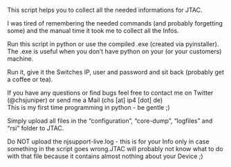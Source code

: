 <p class="has-line-data" data-line-start="0" data-line-end="1">This script helps you to collect all the needed informations for JTAC.</p>
<p class="has-line-data" data-line-start="2" data-line-end="3">I was tired of remembering the needed commands (and probably forgetting some) and the manual time it took me to collect all the Infos.</p>
<p class="has-line-data" data-line-start="4" data-line-end="6">Run this script in python or use the compiled .exe (created via pyinstaller).<br>
The .exe is useful when you don’t have python on your (or your customers) machine.</p>
<p class="has-line-data" data-line-start="7" data-line-end="8">Run it, give it the Switches IP, user and password and sit back (probably get a coffee or tea).</p>
<p class="has-line-data" data-line-start="9" data-line-end="11">If you have any questions or find bugs feel free to contact me on Twitter (@chsjuniper) or send me a Mail (chs [at] ip4 [dot] de)<br>
This is my first time programming in python - be gentle ;)</p>
<p class="has-line-data" data-line-start="12" data-line-end="13">Simply upload all files in the “configuration”, “core-dump”, “logfiles” and “rsi” folder to JTAC.</p>
<p class="has-line-data" data-line-start="14" data-line-end="15">Do NOT upload the njsupport-live.log - this is for your Info only in case something in the script goes wrong.JTAC will probably not know what to do with that file because it contains almost nothing about your Device ;)</p>
